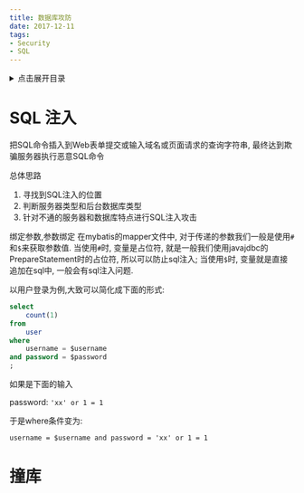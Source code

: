 ```yaml
---
title: 数据库攻防
date: 2017-12-11
tags:
- Security
- SQL
---
```

<details>
<summary>点击展开目录</summary>
<!-- TOC -->

- [SQL 注入](#sql-注入)
- [撞库](#撞库)

<!-- /TOC -->
</details>

# SQL 注入

把SQL命令插入到Web表单提交或输入域名或页面请求的查询字符串, 最终达到欺骗服务器执行恶意SQL命令

总体思路

1. 寻找到SQL注入的位置
2. 判断服务器类型和后台数据库类型
3. 针对不通的服务器和数据库特点进行SQL注入攻击

绑定参数,参数绑定
在mybatis的mapper文件中, 对于传递的参数我们一般是使用`#`和`$`来获取参数值.
当使用`#`时, 变量是占位符, 就是一般我们使用javajdbc的PrepareStatement时的占位符, 所以可以防止sql注入;
当使用`$`时, 变量就是直接追加在sql中, 一般会有sql注入问题.

以用户登录为例,大致可以简化成下面的形式:
```sql
select
    count(1)
from
    user
where
    username = $username
and password = $password
;
```
如果是下面的输入

password: `'xx' or 1 = 1`

于是where条件变为:

`username = $username and password = 'xx' or 1 = 1`

# 撞库



